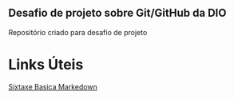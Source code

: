 ## Desafio de projeto sobre Git/GitHub da DIO
Repositório criado para desafio de projeto 


# Links Úteis 
[Sixtaxe Basica Markedown](https://www.markdownguide.org/basic-syntax/)
